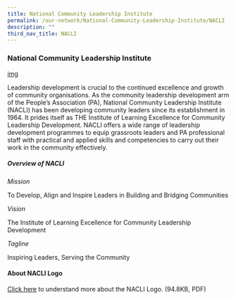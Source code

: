 ```yaml
---
title: National Community Leadership Institute
permalink: /our-network/National-Community-Leadership-Institute/NACLI
description: ""
third_nav_title: NACLI
---
```










### National Community Leadership Institute


[img](//)

Leadership development is crucial to the continued excellence and growth of community organisations. As the community leadership development arm of the People’s Association (PA), National Community Leadership Institute (NACLI) has been developing community leaders since its establishment in 1964. It prides itself as THE Institute of Learning Excellence for Community Leadership Development.  NACLI offers a wide range of leadership development programmes to equip grassroots leaders and PA professional staff with practical and applied skills and competencies to carry out their work in the community effectively.

##### Overview of NACLI

*Mission*<br>

To Develop, Align and Inspire Leaders in Building and Bridging Communities

*Vision*<br>

The Institute of Learning Excellence for Community Leadership Development

*Tagline*<br>

Inspiring Leaders, Serving the Community

#### About NACLI Logo

[Click here](//) to understand more about the NACLI Logo. (94.8KB, PDF)


